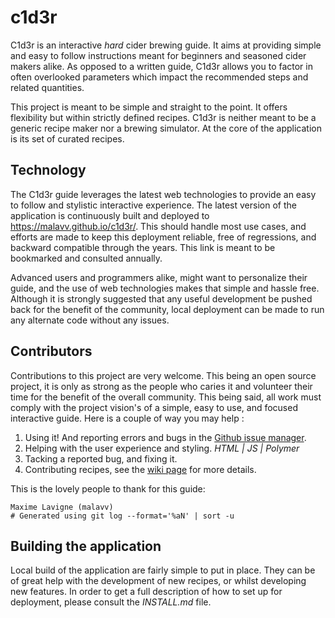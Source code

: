 # c1d3r
C1d3r is an interactive *hard* cider brewing guide. It aims at providing simple and easy to follow instructions meant for beginners and seasoned cider makers alike. As opposed to a written guide, C1d3r allows you to factor in often overlooked parameters which impact the recommended steps and related quantities.

This project is meant to be simple and straight to the point. It offers flexibility but within strictly defined recipes. C1d3r is neither meant to be a generic recipe maker nor a brewing simulator. At the core of the application is its set of curated recipes.

## Technology

The C1d3r guide leverages the latest web technologies to provide an easy to follow and stylistic interactive experience. The latest version of the application is continuously built and deployed to https://malavv.github.io/c1d3r/. This should handle most use cases, and efforts are made to keep this deployment reliable, free of regressions, and backward compatible through the years. This link is meant to be bookmarked and consulted annually.

Advanced users and programmers alike, might want to personalize their guide, and the use of web technologies makes that simple and hassle free. Although it is strongly suggested that any useful development be pushed back for the benefit of the community, local deployment can be made to run any alternate code without any issues.

## Contributors
Contributions to this project are very welcome. This being an open source project, it is only as strong as the people who caries it and volunteer their time for the benefit of the overall community. This being said, all work must comply with the project vision's of a simple, easy to use, and focused interactive guide. Here is a couple of way you may help :

1. Using it! And reporting errors and bugs in the [Github issue manager](https://github.com/malavv/c1d3r/issues).
2. Helping with the user experience and styling. *HTML | JS | Polymer*
3. Tacking a reported bug, and fixing it.
4. Contributing recipes, see the [wiki page](https://github.com/malavv/c1d3r/wiki/Contributing-Recipes) for more details.

This is the lovely people to thank for this guide:
```
Maxime Lavigne (malavv)
# Generated using git log --format='%aN' | sort -u
```
## Building the application

Local build of the application are fairly simple to put in place. They can be of great help with the development of new recipes, or whilst developing new features. In order to get a full description of how to set up for deployment, please consult the *INSTALL.md* file.
